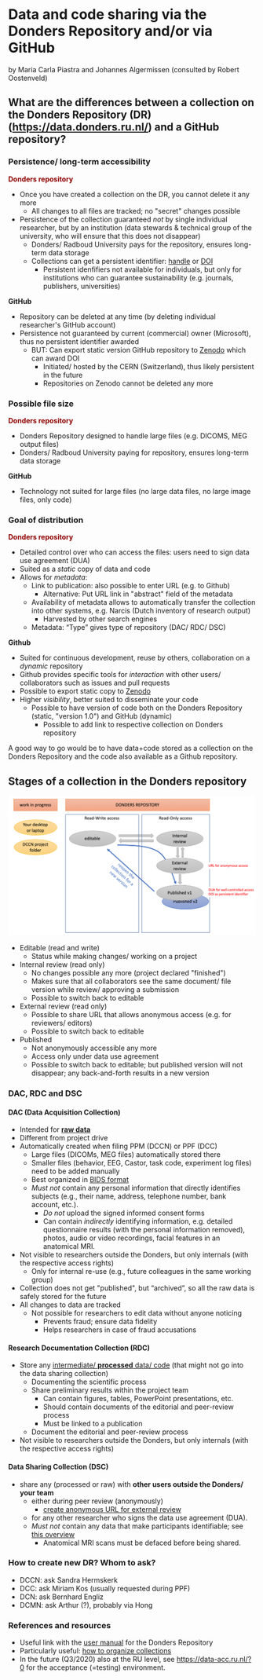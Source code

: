 # Data and code sharing via the Donders Repository and/or via GitHub

by Maria Carla Piastra and Johannes Algermissen (consulted by Robert Oostenveld)

## What are the differences between a collection on the Donders Repository (DR) (https://data.donders.ru.nl/) and a GitHub repository? 

### Persistence/ long-term accessibility

<p style="color:rgb(142,0,0)"><strong>Donders repository</strong></p> 

- Once you have created a collection on the DR, you cannot delete it any more
    - All changes to all files are tracked; no "secret" changes possible
- Persistence of the collection guaranteed _not_ by single individual researcher, but by an institution (data stewards & technical group of the university, who will  ensure that this does not disappear)
    - Donders/ Radboud University pays for the repository, ensures long-term data storage
    - Collections can get a persistent identifier: [handle](http://handle.net/) or [DOI](https://www.doi.org/)
        - Persistent idenfifiers not available for individuals, but only for institutions who can guarantee sustainability (e.g. journals, publishers, universities)

**GitHub**
- Repository can be deleted at any time (by deleting individual researcher's GitHub account)
- Persistence not guaranteed by current (commercial) owner (Microsoft), thus no persistent identifier awarded
    - BUT: Can export static version GitHub repository to [Zenodo](https://zenodo.org/) which can award DOI
        - Initiated/ hosted by the CERN (Switzerland), thus likely persistent in the future
        - Repositories on Zenodo cannot be deleted any more

### Possible file size

<p style="color:rgb(142,0,0)"><strong>Donders repository</strong></p> 

- Donders Repository designed to handle large files (e.g. DICOMS, MEG output files)
- Donders/ Radboud University paying for repository, ensures long-term data storage

**GitHub**
  - Technology not suited for large files (no large data files, no large image files, only code)

### Goal of distribution

<p style="color:rgb(142,0,0)"><strong>Donders repository</strong></p> 

- Detailed control over who can access the files: users need to sign data use agreement (DUA)
- Suited as a _static_ copy of data and code
- Allows for _metadata_: 
    - Link to publication: also possible to enter URL (e.g. to Github)
      - Alternative: Put URL link in "abstract" field of the metadata
    - Availability of metadata allows to automatically transfer the collection into other systems, e.g. Narcis (Dutch inventory of research output)
      - Harvested by other search engines
    - Metadata: “Type” gives type of repository (DAC/ RDC/ DSC)


**Github**
- Suited for continuous development, reuse by others, collaboration on a _dynamic_ repository
- Github provides specific tools for _interaction_ with other users/ collaborators such as issues and pull requests 
- Possible to export static copy to [Zenodo](https://zenodo.org/)
- Higher _visibility_, better suited to disseminate your code 
    - Possible to have version of code both on the Donders Repository (static, "version 1.0") and GitHub (dynamic)
        - Possible to add link to respective collection on Donders repository 

A good way to go would be to have data+code stored as a collection on the Donders Repository and the code also available as a Github repository.

## Stages of a collection in the Donders repository

![alt text](https://raw.githubusercontent.com/Donders-Institute/meg-hackathon/master/2020-05-25-datasharing/shared%20collection%20states.png)

- Editable (read and write)
    - Status while making changes/ working on a project
- Internal review (read only)
  - No changes possible any more (project declared "finished")
  - Makes sure that all collaborators see the same document/ file version while review/ approving a submission
  - Possible to switch back to editable
- External review (read only)
  - Possible to share URL that allows anonymous access (e.g. for reviewers/ editors)
  - Possible to switch back to editable
- Published
  - Not anonymously accessible any more
  - Access only under data use agreement
  - Possible to switch back to editable; but published version will not disappear; any back-and-forth results in a new version

### DAC, RDC and DSC

#### DAC (Data Acquisition Collection)


- Intended for [**raw data**](https://data.donders.ru.nl/doc/help/faq/organise-data-collections.html?1#faq-dac-files)
- Different from project drive
- Automatically created when filing PPM (DCCN) or PPF (DCC)
    - Large files (DICOMs, MEG files) automatically stored there
    - Smaller files (behavior, EEG, Castor, task code, experiment log files) need to be added manually
    - Best organized in [BIDS format](https://bids.neuroimaging.io/)
    - _Must not_ contain any personal information that directly identifies subjects (e.g., their name, address, telephone number, bank account, etc.). 
        - _Do not_ upload the signed informed consent forms 
        - Can contain _indirectly_ identifying information, e.g. detailed questionnaire results (with the personal information removed), photos, audio or video recordings, facial features in an anatomical MRI.
- Not visible to researchers outside the Donders, but only internals (with the respective access rights)
    - Only for internal re-use (e.g., future colleagues in the same working group)
- Collection does not get "published", but “archived”, so all the raw data is safely stored for the future
- All changes to data are tracked
  - Not possible for researchers to edit data without anyone noticing
      - Prevents fraud; ensure data fidelity
      - Helps researchers in case of fraud accusations

#### Research Documentation Collection (RDC)
- Store any [intermediate/ **processed** data/ code](https://data.donders.ru.nl/doc/help/faq/organise-data-collections.html?0#faq-rdc-files) (that might not go into the data sharing collection) 
    - Documenting the scientific process
    - Share preliminary results within the project team
        - Can contain figures, tables, PowerPoint presentations, etc.
        - Should contain documents of the editorial and peer-review process
        - Must be linked to a publication
    - Document the editorial and peer-review process
- Not visible to researchers outside the Donders, but only internals (with the respective access rights)

#### Data Sharing Collection (DSC)
- share  any (processed or raw) with **other users outside the Donders/ your team**
    - either during peer review (anonymously)
        - [create anonymous URL for external review](https://data.donders.ru.nl/doc/help/faq/share-data-external-reviewers.html?9)
    - for any other researcher who signs the data use agreement (DUA). 
    -  _Must not_ contain any data that make participants identifiable; see [this overview](https://data.donders.ru.nl/doc/help/faq/publish-data.html?4#faq-dsc-files) 
        - Anatomical MRI scans must be defaced before being shared.

### How to create new DR? Whom to ask?
- DCCN: ask Sandra Hermskerk
- DCC: ask Miriam Kos (usually requested during PPF)
- DCN: ask Bernhard Engliz
- DCMN: ask Arthur (?), probably via Hong

### References and resources
- Useful link with the [user manual](https://data.donders.ru.nl/doc/help/user-manual.html?) for the Donders Repository
- Particularly useful: [how to organize collections](https://data.donders.ru.nl/doc/help/faq/organise-data-collections.html?2#faq-dac-files)
- In the future (Q3/2020) also at the RU level, see https://data-acc.ru.nl/?0 for the acceptance (=testing) environment.